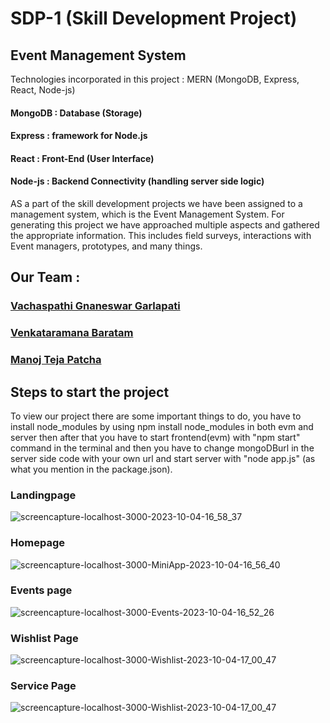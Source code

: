 # SDP-1 (Skill Development Project)
## Event Management System
Technologies incorporated in this project : MERN (MongoDB, Express, React, Node-js)
#### MongoDB : Database (Storage) 
#### Express : framework for Node.js 
#### React : Front-End (User Interface)
#### Node-js : Backend Connectivity (handling server side logic)

AS a part of the skill development projects we have been assigned to a management system, which is the Event Management System. For generating this project we have approached multiple aspects and gathered the appropriate information. This includes field surveys, interactions with Event managers, prototypes, and many things.
## Our Team :
### [Vachaspathi Gnaneswar Garlapati](https://github.com/vachaspathi6)
### [Venkataramana Baratam](https://github.com/venkataramanabaratam2)
### [Manoj Teja Patcha](https://github.com/ManojTejaPatcha)

## Steps to start the project
To view our project there are some important things to do, you have to install node_modules by using npm install node_modules in both evm and server then after that you have to start frontend(evm) with "npm start" command in the terminal and then you have to change mongoDBurl in the server side code with your own url and start server with "node app.js" (as what you mention in the package.json).

### Landingpage
![screencapture-localhost-3000-2023-10-04-16_58_37](https://github.com/venkataramanabaratam2/SDP-1/assets/136094361/d2ccac74-21b4-4c06-8332-d9b2f6654e80)


### Homepage
![screencapture-localhost-3000-MiniApp-2023-10-04-16_56_40](https://github.com/venkataramanabaratam2/SDP-1/assets/136094361/1e571171-b876-46ab-a225-ed09c0af6572)


### Events page
![screencapture-localhost-3000-Events-2023-10-04-16_52_26](https://github.com/venkataramanabaratam2/SDP-1/assets/136094361/e5260c14-785d-4c10-b37c-1608bfd380ae)


### Wishlist Page
![screencapture-localhost-3000-Wishlist-2023-10-04-17_00_47](https://github.com/venkataramanabaratam2/SDP-1/assets/136094361/e9028ab3-4bad-4b5f-964a-2f5f1868b637)


### Service Page
![screencapture-localhost-3000-Wishlist-2023-10-04-17_00_47](https://github.com/venkataramanabaratam2/SDP-1/assets/136094361/20c5418c-9817-4d23-bfaa-431c362facc3)



